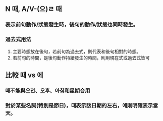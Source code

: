 ## N 때, A/V-(으)ㄹ 때


### 表示前句動作/狀態發生時，後句的動作/狀態也同時發生。

### 過去式用法
1. 主要時態放在後句，若前句為過去式，則代表和後句相對的時態。
2. 若前句的時間，是後句動作持續發生的時間，則用現在式或過去式皆可


## 比較 때 vs 에

### 때不能與오전、오후、아침和星期合用
### 對於某些名詞(特別是節日)，때表示該日期的左右，에則明確表示當天。